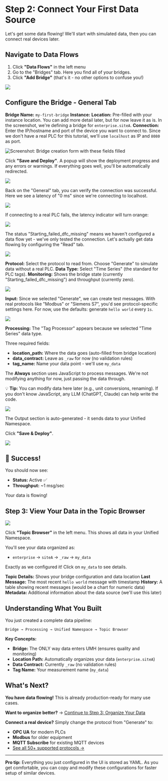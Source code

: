 # Step 2: Connect Your First Data Source

Let's get some data flowing! We'll start with simulated data, then you can connect real devices later.

## Navigate to Data Flows

1. Click **"Data Flows"** in the left menu
2. Go to the "Bridges" tab. Here you find all of your bridges.
3. Click **"Add Bridge"** (that's it - no other options to confuse you!)

![](images/data-flow.png)

## Configure the Bridge - General Tab

**Bridge Name:** `my-first-bridge`
**Instance:** <Your UMH Core instance>
**Location:** Pre-filled with your instance location. You can add more detail later, but for now leave it as is. In the screenshot, we're defining a bridge for `enterprise.siteA`.
**Connection:** Enter the IP/hostname and port of the device you want to connect to. Since we don't have a real PLC for this tutorial, we'll use `localhost` as IP and `8080` as port.

![Screenshot: Bridge creation form with these fields filled](images/bridge-general.png)

Click **"Save and Deploy"**. A popup will show the deployment progress and any errors or warnings. If everything goes well, you'll be automatically redirected.

![](images/bridge-general-deploy.png)

Back on the "General" tab, you can verify the connection was successful. Here we see a latency of "0 ms" since we're connecting to localhost.

![](images/bridge-general-latency.png)

If connecting to a real PLC fails, the latency indicator will turn orange:

![](images/bridge-general-latency-bad.png)

The status "Starting_failed_dfc_missing" means we haven't configured a data flow yet - we've only tested the connection. Let's actually get data flowing by configuring the "Read" tab.

![](images/bridge-read-header.png)

**Protocol:** Select the protocol to read from. Choose "Generate" to simulate data without a real PLC.
**Data Type:** Select "Time Series" (the standard for PLC tags).
**Monitoring:** Shows the bridge state (currently "Starting_failed_dfc_missing") and throughput (currently zero).

![](images/bridge-read-input.png)

**Input:** Since we selected "Generate", we can create test messages. With real protocols like "Modbus" or "Siemens S7", you'd see protocol-specific settings here. For now, use the defaults: generate `hello world` every `1s`.

![](images/bridge-read-processing.png)

**Processing:** The "Tag Processor" appears because we selected "Time Series" data type.

Three required fields:
- **location_path:** Where the data goes (auto-filled from bridge location)
- **data_contract:** Leave as `_raw` for now (no validation rules)
- **tag_name:** Name your data point - we'll use `my_data`

The **Always** section uses JavaScript to process messages. We're not modifying anything for now, just passing the data through.

💡 **Tip:** You can modify data here later (e.g., unit conversions, renaming). If you don't know JavaScript, any LLM (ChatGPT, Claude) can help write the code.

![](images/bridge-read-output.png)

The Output section is auto-generated - it sends data to your Unified Namespace.

Click **"Save & Deploy"**.

![](images/bridge-read-deployed.png)

## 🎉 Success!

You should now see:
- **Status:** Active ✅
- **Throughput:** ~1 msg/sec

Your data is flowing!

## Step 3: View Your Data in the Topic Browser

![](images/topic-browser-my_data.png)

Click **"Topic Browser"** in the left menu. This shows all data in your Unified Namespace.

You'll see your data organized as:
- `enterprise` → `siteA` → `_raw` → `my_data`

Exactly as we configured it! Click on `my_data` to see details.

**Topic Details:** Shows your bridge configuration and data location
**Last Message:** The most recent `hello world` message with timestamp
**History:** A table showing recent messages (would be a chart for numeric data)
**Metadata:** Additional information about the data source (we'll use this later)

## Understanding What You Built

You just created a complete data pipeline:

```
Bridge → Processing → Unified Namespace → Topic Browser
```

**Key Concepts:**
- **Bridge:** The ONLY way data enters UMH (ensures quality and monitoring)
- **Location Path:** Automatically organizes your data (`enterprise.siteA`)
- **Data Contract:** Currently `_raw` (no validation rules)
- **Tag Name:** Your measurement name (`my_data`)

## What's Next?

**You have data flowing!** This is already production-ready for many use cases.

**Want to organize better?** → [Continue to Step 3: Organize Your Data](2-organize-data.md)

**Connect a real device?** Simply change the protocol from "Generate" to:
- **OPC UA** for modern PLCs
- **Modbus** for older equipment
- **MQTT Subscribe** for existing MQTT devices
- [See all 50+ supported protocols →](https://docs.umh.app/benthos-umh/input)

---

**Pro tip:** Everything you just configured in the UI is stored as YAML. As you get comfortable, you can copy and modify these configurations for faster setup of similar devices.
